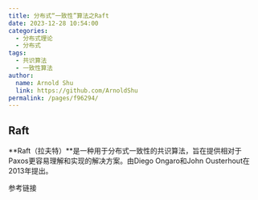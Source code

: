 ```yaml
---
title: 分布式“一致性”算法之Raft
date: 2023-12-28 10:54:00
categories: 
  - 分布式理论
  - 分布式
tags: 
  - 共识算法
  - 一致性算法
author: 
  name: Arnold Shu
  link: https://github.com/ArnoldShu
permalink: /pages/f96294/
---
```


## Raft

**Raft（拉夫特）**是一种用于分布式一致性的共识算法，旨在提供相对于Paxos更容易理解和实现的解决方案。由Diego Ongaro和John Ousterhout在2013年提出。





参考链接


​        
